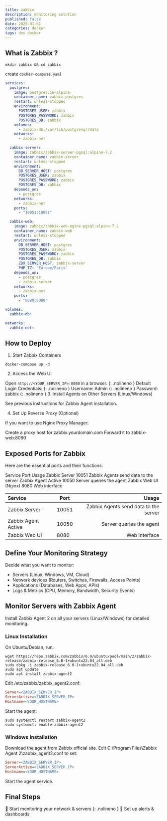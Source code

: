 ```yaml
---
title: zabbix
description: monitoring solution
published: false
date: 2025-01-01
categories: docker
tags: dns docker
---
```


## What is Zabbix ?

```shell
mkdir zabbix && cd zabbix
```

create `docker-compose.yaml`
```yaml
services:
  postgres:
    image: postgres:16-alpine
    container_name: zabbix-postgres
    restart: unless-stopped
    environment:
      POSTGRES_USER: zabbix
      POSTGRES_PASSWORD: zabbix
      POSTGRES_DB: zabbix
    volumes:
      - zabbix-db:/var/lib/postgresql/data
    networks:
      - zabbix-net

  zabbix-server:
    image: zabbix/zabbix-server-pgsql:alpine-7.2
    container_name: zabbix-server
    restart: unless-stopped
    environment:
      DB_SERVER_HOST: postgres
      POSTGRES_USER: zabbix
      POSTGRES_PASSWORD: zabbix
      POSTGRES_DB: zabbix
    depends_on:
      - postgres
    networks:
      - zabbix-net
    ports:
      - "10051:10051"

  zabbix-web:
    image: zabbix/zabbix-web-nginx-pgsql:alpine-7.2
    container_name: zabbix-web
    restart: unless-stopped
    environment:
      DB_SERVER_HOST: postgres
      POSTGRES_USER: zabbix
      POSTGRES_PASSWORD: zabbix
      POSTGRES_DB: zabbix
      ZBX_SERVER_HOST: zabbix-server
      PHP_TZ: "Europe/Paris"
    depends_on:
      - postgres
      - zabbix-server
    networks:
      - zabbix-net
    ports:
      - "8080:8080"

volumes:
  zabbix-db:

networks:
  zabbix-net:
```

## How to Deploy

1. Start Zabbix Containers

```shell
docker-compose up -d
```

2. Access the Web UI

Open `http://<YOUR_SERVER_IP>:8080` in a browser.
{: .nolineno }
Default Login Credentials:
{: .nolineno }
Username: Admin 
{: .nolineno }
Password: zabbix
{: .nolineno }
3. Install Agents on Other Servers (Linux/Windows)

See previous instructions for Zabbix Agent installation.

4. Set Up Reverse Proxy (Optional)

If you want to use Nginx Proxy Manager:

Create a proxy host for zabbix.yourdomain.com
Forward it to zabbix-web:8080

## Exposed Ports for Zabbix

Here are the essential ports and their functions:

Service Port Usage
Zabbix Server 10051 Zabbix Agents send data to the server
Zabbix Agent Active 10050 Server queries the agent
Zabbix Web UI (Nginx) 8080 Web interface

| Service             | Port  |                                 Usage |
| :------------------ | ----- | ------------------------------------: |
| Zabbix Server       | 10051 | Zabbix Agents send data to the server |
| Zabbix Agent Active | 10050 |              Server queries the agent |
| Zabbix Web UI       | 8080  |                         Web interface |

## Define Your Monitoring Strategy

Decide what you want to monitor:

- Servers (Linux, Windows, VM, Cloud)
- Network devices (Routers, Switches, Firewalls, Access Points)
- Applications (Databases, Web Apps, APIs)
- Logs & Metrics (CPU, Memory, Bandwidth, Security Events)

## Monitor Servers with Zabbix Agent

Install Zabbix Agent 2 on all your servers (Linux/Windows) for detailed monitoring.

### Linux Installation

On Ubuntu/Debian, run:

```shell
wget https://repo.zabbix.com/zabbix/6.0/ubuntu/pool/main/z/zabbix-release/zabbix-release_6.0-1+ubuntu22.04_all.deb
sudo dpkg -i zabbix-release_6.0-1+ubuntu22.04_all.deb
sudo apt update
sudo apt install zabbix-agent2
```

Edit /etc/zabbix/zabbix_agent2.conf:

```ini
Server=<ZABBIX_SERVER_IP>
ServerActive=<ZABBIX_SERVER_IP>
Hostname=<YOUR_HOSTNAME>
```

Start the agent:

```shell
sudo systemctl restart zabbix-agent2
sudo systemctl enable zabbix-agent2
```

### Windows Installation

Download the agent from Zabbix official site.
Edit C:\Program Files\Zabbix Agent 2\zabbix_agent2.conf to set:

```ini
Server=<ZABBIX_SERVER_IP>
ServerActive=<ZABBIX_SERVER_IP>
Hostname=<YOUR_HOSTNAME>
```

Start the agent service.

## Final Steps

🚀 Start monitoring your network & servers
{: .nolineno }
🔔 Set up alerts & dashboards
